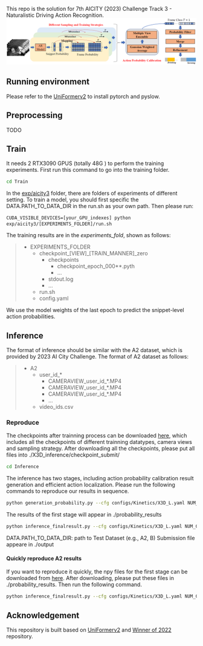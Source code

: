 

This repo is the solution for 7th AICITY (2023) Challenge Track 3 - Naturalistic Driving Action Recognition.
![framework](framework.png)

## Running environment

Please refer to the [UniFormerv2](https://github.com/OpenGVLab/UniFormerV2) to install pytorch and pyslow.

## Preprocessing
TODO

## Train
It needs 2 RTX3090 GPUS (totally 48G ) to perform the training experiments.
First run this command to go into the training folder. 
```bash
cd Train
```
In the [exp/aicity3](Train/exp/aicity3) folder, there are folders of experiments of different setting.
To train a model, you should first specific the DATA.PATH_TO_DATA_DIR in the run.sh as your own path. Then please run:
```
CUDA_VISIBLE_DEVICES=[your_GPU_indexes] python exp/aicity3/[EXPERIMENTS_FOLDER]/run.sh
```
The training results are in the  _experiments_fold_, shown as follows:
>   * EXPERIMENTS_FOLDER
>     * checkpoint_[VIEW]_[TRAIN_MANNER]_zero
>       * checkpoints
>         * checkpoint_epoch_000**.pyth
>         * ...
>       * stdout.log
>       * ...
>     * run.sh
>      * config.yaml

We use the model weights of the last epoch to predict the snippet-level action probabilities.


## Inference
The format of inference should be similar with the A2 dataset, which is provided by 2023 AI City Challenge. The format of A2 dataset as follows:
>   * A2
>     * user_id_*
>       * CAMERAVIEW_user_id_*.MP4
>       * CAMERAVIEW_user_id_*.MP4
>       * CAMERAVIEW_user_id_*.MP4
>       * ...
>     * video_ids.csv

### Reproduce
The checkpoints after trainning process can be downloaded [here](https://baidu.com), which includes all the checkpoints of different trainning datatypes, camera views and sampling strategy. After downloading all the checkpoints, please put all files into ./X3D_inference/checkpoint_submit/
```bash
cd Inference
```
The inference has two stages, including action probability calibration result generation and efficient action localization. Please run the following commands to reproduce our results in sequence.
```bash
python generation_probability.py --cfg configs/Kinetics/X3D_L.yaml NUM_GPUS 1 TRAIN.ENABLE False DATA.PATH_TO_DATA_DIR A2
```
The results of the first stage will appear in ./probability_results

```bash
python inference_finalresult.py --cfg configs/Kinetics/X3D_L.yaml NUM_GPUS 1 TRAIN.ENABLE False DATA.PATH_TO_DATA_DIR A2
```
DATA.PATH_TO_DATA_DIR: path to Test Dataset (e.g., A2, B)
Submission file appeare in ./output

#### Quickly reproduce A2 results
If you want to reproduce it quickly, the npy files for the first stage can be downloaded from [here](https://baidu.com). After downloading, please put these files in ./probability_results. Then run the following command.

```bash
python inference_finalresult.py --cfg configs/Kinetics/X3D_L.yaml NUM_GPUS 1 TRAIN.ENABLE False DATA.PATH_TO_DATA_DIR A2
```



## Acknowledgement

This repository is built based on [UniFormerv2](https://github.com/OpenGVLab/UniFormerV2) and [Winner of 2022](https://github.com/VTCC-uTVM) repository.


